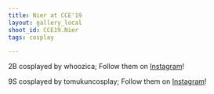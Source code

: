 ```yaml
---
title: Nier at CCE'19
layout: gallery_local
shoot_id: CCE19.Nier
tags: cosplay

---
```


2B cosplayed by whoozica; Follow them on [Instagram](https://www.instagram.com/whoozica)!

9S cosplayed by tomukuncosplay; Follow them on [Instagram](https://www.instagram.com/tomukuncosplay)!

